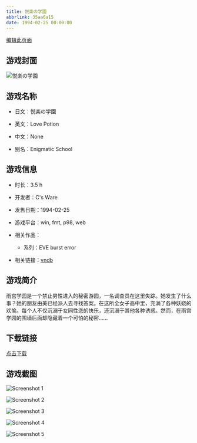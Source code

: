 ```yaml
---
title: 悦楽の学園
abbrlink: 35aa6a15
date: 1994-02-25 00:00:00
---
```

[编辑此页面](https://github.com/ACG-3/ADV3-source/blob/main/source/_posts/games/%E6%82%A6%E6%A5%BD%E3%81%AE%E5%AD%A6%E5%9C%92.md)

## 游戏封面

![悦楽の学園](https%3A//pan.timero.xyz/onedrive/img_lib_001/%E6%82%A6%E6%A5%BD%E3%81%AE%E5%AD%A6%E5%9C%92_cover.avif)


## 游戏名称

- 日文：悦楽の学園
- 英文：Love Potion
- 中文：None

- 别名：Enigmatic School


## 游戏信息

- 时长：3.5 h
- 开发者：C's Ware
- 发售日期：1994-02-25
- 游戏平台：win, fmt, p98, web
- 相关作品：
   - 系列：EVE burst error

- 相关链接：[vndb](https://vndb.org/v740)


## 游戏简介

雨宫学园是一个禁止男性进入的秘密游园，一名调查员在这里失踪。她发生了什么事？她的朋友由美已经派人去寻找答案。在这所全女子高中里，充满了各种妖娆的欢愉。每个人不仅沉溺于女同性恋的快乐，还沉溺于其他各种诱惑。然而，在雨宫学园的围墙后面却隐藏着一个可怕的秘密......




## 下载链接

[点击下载](https://pan.timero.xyz/onedrive/adv_lib_001/%E6%82%A6%E6%A5%BD%E3%81%AE%E5%AD%A6%E5%9C%92)


## 游戏截图


![Screenshot 1](https%3A//pan.timero.xyz/onedrive/img_lib_001/%E6%82%A6%E6%A5%BD%E3%81%AE%E5%AD%A6%E5%9C%92_Screenshot_1.avif)

![Screenshot 2](https%3A//pan.timero.xyz/onedrive/img_lib_001/%E6%82%A6%E6%A5%BD%E3%81%AE%E5%AD%A6%E5%9C%92_Screenshot_2.avif)

![Screenshot 3](https%3A//pan.timero.xyz/onedrive/img_lib_001/%E6%82%A6%E6%A5%BD%E3%81%AE%E5%AD%A6%E5%9C%92_Screenshot_3.avif)

![Screenshot 4](https%3A//pan.timero.xyz/onedrive/img_lib_001/%E6%82%A6%E6%A5%BD%E3%81%AE%E5%AD%A6%E5%9C%92_Screenshot_4.avif)

![Screenshot 5](https%3A//pan.timero.xyz/onedrive/img_lib_001/%E6%82%A6%E6%A5%BD%E3%81%AE%E5%AD%A6%E5%9C%92_Screenshot_5.avif)

